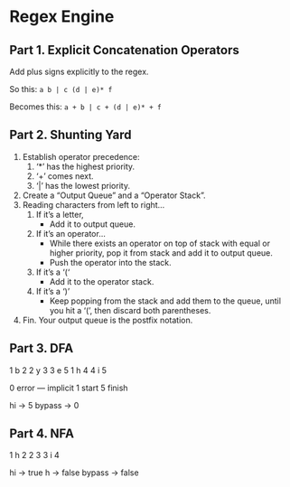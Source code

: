 # Regex Engine

## Part 1. Explicit Concatenation Operators

Add plus signs explicitly to the regex.

So this: `a b | c (d | e)* f`

Becomes this: `a + b | c + (d | e)* + f`

## Part 2. Shunting Yard

1. Establish operator precedence:
   1. ‘*’ has the highest priority.
   2. ‘+’ comes next.
   3. ‘|’ has the lowest priority.
2. Create a “Output Queue” and a “Operator Stack”.
3. Reading characters from left to right…
   1. If it’s a letter,
      * Add it to output queue.
   2. If it’s an operator…
      * While there exists an operator on top of stack with equal or higher priority, pop it from stack and add it to output queue.
      * Push the operator into the stack.
   3. If it’s a ‘(‘
      * Add it to the operator stack.
   4. If it’s a ‘)’
      * Keep popping from the stack and add them to the queue, until you hit a ‘(’, then discard both parentheses.
4. Fin. Your output queue is the postfix notation.

## Part 3. DFA

1 b 2
2 y 3
3 e 5
1 h 4
4 i 5

0 error — implicit
1 start
5 finish

hi -> 5
bypass -> 0

## Part 4. NFA

1 h 2
2  3
3 i 4

hi -> true
h -> false
bypass -> false
